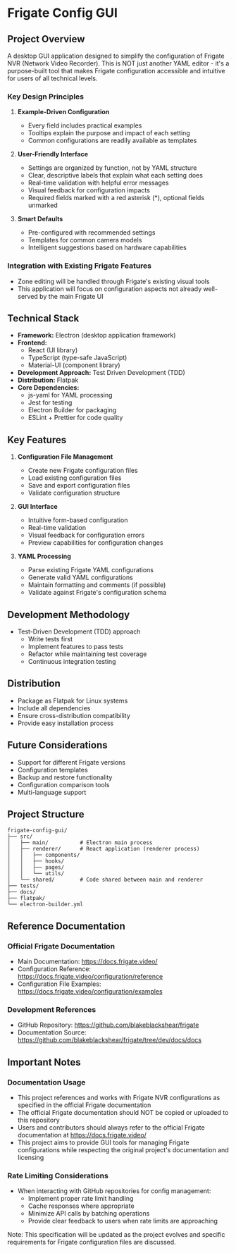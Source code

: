 # Frigate Config GUI

## Project Overview
A desktop GUI application designed to simplify the configuration of Frigate NVR (Network Video Recorder). This is NOT just another YAML editor - it's a purpose-built tool that makes Frigate configuration accessible and intuitive for users of all technical levels.

### Key Design Principles
1. **Example-Driven Configuration**
   - Every field includes practical examples
   - Tooltips explain the purpose and impact of each setting
   - Common configurations are readily available as templates

2. **User-Friendly Interface**
   - Settings are organized by function, not by YAML structure
   - Clear, descriptive labels that explain what each setting does
   - Real-time validation with helpful error messages
   - Visual feedback for configuration impacts
   - Required fields marked with a red asterisk (*), optional fields unmarked

3. **Smart Defaults**
   - Pre-configured with recommended settings
   - Templates for common camera models
   - Intelligent suggestions based on hardware capabilities

### Integration with Existing Frigate Features
- Zone editing will be handled through Frigate's existing visual tools
- This application will focus on configuration aspects not already well-served by the main Frigate UI

## Technical Stack
- **Framework:** Electron (desktop application framework)
- **Frontend:**
  - React (UI library)
  - TypeScript (type-safe JavaScript)
  - Material-UI (component library)
- **Development Approach:** Test Driven Development (TDD)
- **Distribution:** Flatpak
- **Core Dependencies:**
  - js-yaml for YAML processing
  - Jest for testing
  - Electron Builder for packaging
  - ESLint + Prettier for code quality

## Key Features
1. **Configuration File Management**
   - Create new Frigate configuration files
   - Load existing configuration files
   - Save and export configuration files
   - Validate configuration structure

2. **GUI Interface**
   - Intuitive form-based configuration
   - Real-time validation
   - Visual feedback for configuration errors
   - Preview capabilities for configuration changes

3. **YAML Processing**
   - Parse existing Frigate YAML configurations
   - Generate valid YAML configurations
   - Maintain formatting and comments (if possible)
   - Validate against Frigate's configuration schema

## Development Methodology
- Test-Driven Development (TDD) approach
  - Write tests first
  - Implement features to pass tests
  - Refactor while maintaining test coverage
  - Continuous integration testing

## Distribution
- Package as Flatpak for Linux systems
- Include all dependencies
- Ensure cross-distribution compatibility
- Provide easy installation process

## Future Considerations
- Support for different Frigate versions
- Configuration templates
- Backup and restore functionality
- Configuration comparison tools
- Multi-language support

## Project Structure
```
frigate-config-gui/
├── src/
│   ├── main/          # Electron main process
│   ├── renderer/      # React application (renderer process)
│   │   ├── components/
│   │   ├── hooks/
│   │   ├── pages/
│   │   └── utils/
│   └── shared/        # Code shared between main and renderer
├── tests/
├── docs/
├── flatpak/
└── electron-builder.yml
```

## Reference Documentation

### Official Frigate Documentation
- Main Documentation: https://docs.frigate.video/
- Configuration Reference: https://docs.frigate.video/configuration/reference
- Configuration File Examples: https://docs.frigate.video/configuration/examples

### Development References
- GitHub Repository: https://github.com/blakeblackshear/frigate
- Documentation Source: https://github.com/blakeblackshear/frigate/tree/dev/docs/docs

## Important Notes

### Documentation Usage
- This project references and works with Frigate NVR configurations as specified in the official Frigate documentation
- The official Frigate documentation should NOT be copied or uploaded to this repository
- Users and contributors should always refer to the official Frigate documentation at https://docs.frigate.video/
- This project aims to provide GUI tools for managing Frigate configurations while respecting the original project's documentation and licensing

### Rate Limiting Considerations
- When interacting with GitHub repositories for config management:
  - Implement proper rate limit handling
  - Cache responses where appropriate
  - Minimize API calls by batching operations
  - Provide clear feedback to users when rate limits are approaching

Note: This specification will be updated as the project evolves and specific requirements for Frigate configuration files are discussed.
